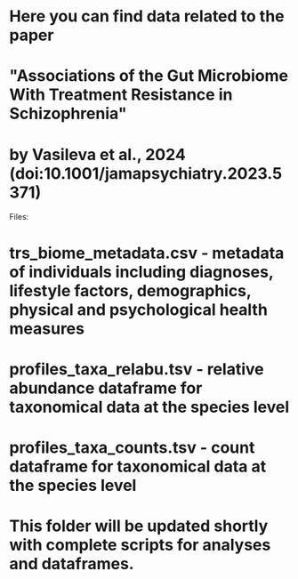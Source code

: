 # Here you can find data related to the paper 
# "Associations of the Gut Microbiome With Treatment Resistance in Schizophrenia" 
# by Vasileva et al., 2024 (doi:10.1001/jamapsychiatry.2023.5371)

Files: 
# trs_biome_metadata.csv - metadata of individuals including diagnoses, lifestyle factors, demographics, physical and psychological health measures
# profiles_taxa_relabu.tsv - relative abundance dataframe for taxonomical data at the species level
# profiles_taxa_counts.tsv - count dataframe for taxonomical data at the species level


# This folder will be updated shortly with complete scripts for analyses and dataframes.
